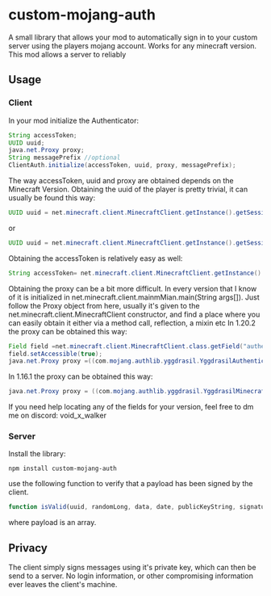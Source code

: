 # custom-mojang-auth
A small library that allows your mod to automatically sign in to your custom server using the players mojang account. 
Works for any minecraft version.
This mod allows a server to reliably 
## Usage
### Client

In your mod initialize the Authenticator:
```java
String accessToken;
UUID uuid;
java.net.Proxy proxy;
String messagePrefix //optional
ClientAuth.initialize(accessToken, uuid, proxy, messagePrefix);
```
The way accessToken, uuid and proxy are obtained depends on the Minecraft Version.
Obtaining the uuid of the player is pretty trivial, it can usually be found this way:
```java
UUID uuid = net.minecraft.client.MinecraftClient.getInstance().getSession().getProfile().getId(); //1.16.1
```
or
```java
UUID uuid = net.minecraft.client.MinecraftClient.getInstance().getSession().getUuidOrNull(); //1.20.2
```
Obtaining the accessToken is relatively easy as well:
```java
String accessToken= net.minecraft.client.MinecraftClient.getInstance().getSession().getAccessToken();
```
Obtaining the proxy can be a bit more difficult.
In every version that I know of it is initialized in net.minecraft.client.mainmMian.main(String args[]). Just follow the Proxy object from here,
usually it's given to the net.minecraft.client.MinecraftClient constructor, and find a place where you can easily obtain it either via a method call, reflection, a mixin etc
In 1.20.2 the proxy can be obtained this way:
```java
Field field =net.minecraft.client.MinecraftClient.class.getField("authenticationService");
field.setAccessible(true);
java.net.Proxy proxy =((com.mojang.authlib.yggdrasil.YggdrasilAuthenticationService)field.get(net.minecraft.client.MinecraftClient.getInstance())).getProxy();
```
In 1.16.1 the proxy can be obtained this way:
```java
java.net.Proxy proxy = ((com.mojang.authlib.yggdrasil.YggdrasilMinecraftSessionService)net.minecraft.client.MinecraftClient.getInstance().getSessionService()).getAuthenticationService().getProxy();
```
If you need help locating any of the fields for your version, feel free to dm me on discord: void_x_walker
### Server
Install the library:
```
npm install custom-mojang-auth  
```
use the following function to verify that a payload has been signed by the client.
```javascript
function isValid(uuid, randomLong, data, date, publicKeyString, signatureBytes, payload)
```
where payload is an array.
## Privacy
The client simply signs messages using it's private key, which can then be send to a server. No login information, or other compromising information ever leaves the client's machine.
